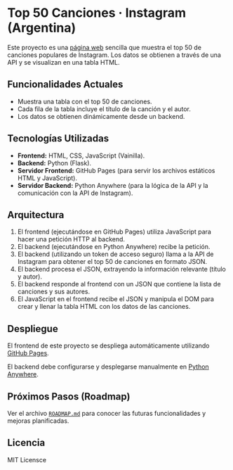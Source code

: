 # Top 50 Canciones · Instagram (Argentina)

Este proyecto es una [página web](https://tadeoriganti.github.io/Top-50-canciones-Instagram-en-Argentina/) sencilla que muestra el top 50 de canciones populares de Instagram. Los datos se obtienen a través de una API y se visualizan en una tabla HTML.

## Funcionalidades Actuales

* Muestra una tabla con el top 50 de canciones.
* Cada fila de la tabla incluye el título de la canción y el autor.
* Los datos se obtienen dinámicamente desde un backend.

## Tecnologías Utilizadas

* **Frontend:** HTML, CSS, JavaScript (Vainilla).
* **Backend:** Python (Flask).
* **Servidor Frontend:** GitHub Pages (para servir los archivos estáticos HTML y JavaScript).
* **Servidor Backend:** Python Anywhere (para la lógica de la API y la comunicación con la API de Instagram).

## Arquitectura

1.  El frontend (ejecutándose en GitHub Pages) utiliza JavaScript para hacer una petición HTTP al backend.
2.  El backend (ejecutándose en Python Anywhere) recibe la petición.
3.  El backend (utilizando un token de acceso seguro) llama a la API de Instagram para obtener el top 50 de canciones en formato JSON.
4.  El backend procesa el JSON, extrayendo la información relevante (título y autor).
5.  El backend responde al frontend con un JSON que contiene la lista de canciones y sus autores.
6.  El JavaScript en el frontend recibe el JSON y manipula el DOM para crear y llenar la tabla HTML con los datos de las canciones.

<!-- ## Configuración

Si quieres ejecutar este proyecto localmente (solo el frontend, ya que el backend requiere Python Anywhere):

1.  Clona este repositorio:
    ```bash
    git clone [https://github.com/delulu?tab=repositories](https://github.com/delulu?tab=repositories)
    cd [nombre del repositorio]
    ```
2.  Abre el archivo `index.html` en tu navegador.

**Nota:** Para que la obtención de datos funcione, el backend en Python Anywhere debe estar configurado y ejecutándose con un token de acceso válido a la API de [Nombre de tu Red Social]. --->

## Despliegue

El frontend de este proyecto se despliega automáticamente utilizando [GitHub Pages](https://pages.github.com/).

El backend debe configurarse y desplegarse manualmente en [Python Anywhere](https://www.pythonanywhere.com/).

## Próximos Pasos (Roadmap)

Ver el archivo [`ROADMAP.md`](https://github.com/TadeoRiganti/Top-50-canciones-Instagram-en-Argentina/blob/main/ROADMAP.md) para conocer las futuras funcionalidades y mejoras planificadas.

<!-- ## Contribución

Las contribuciones son bienvenidas. Por favor, revisa las [guías de contribución](CONTRIBUTING.md) (si las creas) para obtener más información sobre cómo puedes ayudar. --->

## Licencia

MIT Licensce
